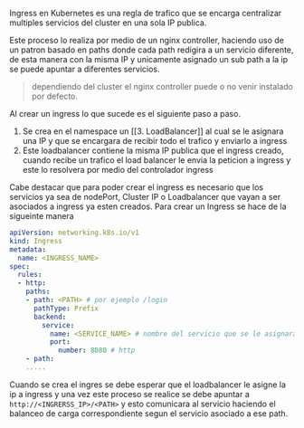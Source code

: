 Ingress en Kubernetes es una regla de trafico que se encarga centralizar multiples servicios del cluster en una sola IP publica.

Este proceso lo realiza por medio de un nginx controller, haciendo uso de un patron basado en paths donde cada path redigira a un servicio diferente, de esta manera con la misma IP y unicamente asignado un sub path a la ip se puede apuntar a diferentes servicios.

> dependiendo del cluster el nginx controller puede o no venir instalado por defecto.

Al crear un ingress lo que sucede es el siguiente paso a paso.

1. Se crea en el namespace un [[3. LoadBalancer]] al cual se le asignara una IP y que se encargara de recibir todo el trafico y enviarlo a ingress
2. Este loadbalancer contiene la misma IP publica que el ingress creado, cuando recibe un trafico el load balancer le envia la peticion a ingress y este lo resolvera por medio del controlador ingress

Cabe destacar que para poder crear el ingress es necesario que los servicios ya sea de nodePort, Cluster IP o Loadbalancer que vayan a ser asociados a ingress ya esten creados. Para crear un Ingress se hace de la sigueinte manera

```yaml
apiVersion: networking.k8s.io/v1
kind: Ingress
metadata:
  name: <INGRESS_NAME>
spec:
  rules:
  - http:
    paths:
    - path: <PATH> # por ejemplo /login
      pathType: Prefix
      backend:
        service:
          name: <SERVICE_NAME> # nombre del servicio que se le asignara
          port:
            number: 8080 # http
    - path:
    .....
```

Cuando se crea el ingres se debe esperar que el loadbalancer le asigne la ip a ingress y una vez este proceso se realice se debe apuntar a `http://<INGRERSS_IP>/<PATH>` y esto comunicara al servicio haciendo el balanceo de carga correspondiente segun el servicio asociado a ese path.
